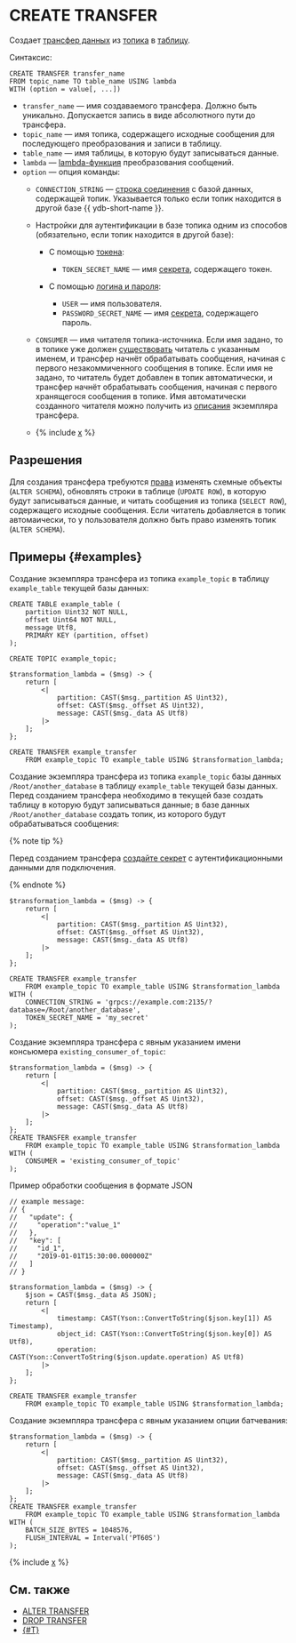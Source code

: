 # CREATE TRANSFER

Создает [трансфер данных](../../../concepts/transfer.md) из [топика](../../../concepts/topic.md) в [таблицу](../../../concepts/datamodel/table.md).

Синтаксис:

```yql
CREATE TRANSFER transfer_name 
FROM topic_name TO table_name USING lambda
WITH (option = value[, ...])
```

* `transfer_name` — имя создаваемого трансфера. Должно быть уникально. Допускается запись в виде абсолютного пути до трансфера.
* `topic_name` — имя топика, содержащего исходные сообщения для последующего преобразования и записи в таблицу.
* `table_name` — имя таблицы, в которую будут записываться данные.
* `lambda` — [lambda-функция](#lambda) преобразования сообщений.
* `option` — опция команды:
  * `CONNECTION_STRING` — [строка соединения](../../../concepts/connect.md#connection_string) с базой данных, содержащей топик. Указывается только если топик находится в другой базе {{ ydb-short-name }}.
  * Настройки для аутентификации в базе топика одним из способов (обязательно, если топик находится в другой базе):

    * С помощью [токена](../../../recipes/ydb-sdk/auth-access-token.md):

      * `TOKEN_SECRET_NAME` — имя [секрета](../../../concepts/datamodel/secrets.md), содержащего токен.

    * С помощью [логина и пароля](../../../recipes/ydb-sdk/auth-static.md):

      * `USER` — имя пользователя.
      * `PASSWORD_SECRET_NAME` — имя [секрета](../../../concepts/datamodel/secrets.md), содержащего пароль.

  * `CONSUMER` — имя читателя топика-источника. Если имя задано, то в топике уже должен [существовать](alter-topic.md#add-consumer) читатель с указанным именем, и трансфер начнёт обрабатывать сообщения, начиная с первого незакоммиченного сообщения в топике. Если имя не задано, то читатель будет добавлен в топик автоматически, и трансфер начнёт обрабатывать сообщения, начиная с первого хранящегося сообщения в топике. Имя автоматически созданного читателя можно получить из [описания](../../../reference/ydb-cli/commands/scheme-describe.md) экземпляра трансфера.

  * {% include [x](../_includes/transfer_flush.md) %}

## Разрешения

Для создания трансфера требуются [права](grant.md#permissions-list) изменять схемные объекты (`ALTER SCHEMA`), обновлять строки в таблице (`UPDATE ROW`), в которую будут записываться данные, и читать сообщения из топика (`SELECT ROW`), содержащего исходные сообщения. Если читатель добавляется в топик автомаически, то у пользователя должно быть право изменять топик (`ALTER SCHEMA`).

## Примеры {#examples}

Создание экземпляра трансфера из топика `example_topic` в таблицу `example_table` текущей базы данных:

```yql
CREATE TABLE example_table (
    partition Uint32 NOT NULL,
    offset Uint64 NOT NULL,
    message Utf8,
    PRIMARY KEY (partition, offset)
);

CREATE TOPIC example_topic;

$transformation_lambda = ($msg) -> {
    return [
        <|
            partition: CAST($msg._partition AS Uint32),
            offset: CAST($msg._offset AS Uint32),
            message: CAST($msg._data AS Utf8)
        |>
    ];
};

CREATE TRANSFER example_transfer
    FROM example_topic TO example_table USING $transformation_lambda;

```

Создание экземпляра трансфера из топика `example_topic` базы данных `/Root/another_database` в таблицу `example_table` текущей базы данных. Перед созданием трансфера необходимо в текущей базе создать таблицу в которую будут записываться данные; в базе данных `/Root/another_database` создать топик, из которого будут обрабатываться сообщения:

{% note tip %}

Перед созданием трансфера [создайте секрет](create-object-type-secret.md) с аутентификационными данными для подключения.

{% endnote %}

```yql
$transformation_lambda = ($msg) -> {
    return [
        <|
            partition: CAST($msg._partition AS Uint32),
            offset: CAST($msg._offset AS Uint32),
            message: CAST($msg._data AS Utf8)
        |>
    ];
};

CREATE TRANSFER example_transfer
    FROM example_topic TO example_table USING $transformation_lambda
WITH (
    CONNECTION_STRING = 'grpcs://example.com:2135/?database=/Root/another_database',
    TOKEN_SECRET_NAME = 'my_secret'
);
```

Создание экземпляра трансфера с явным указанием имени консьюмера `existing_consumer_of_topic`:

```yql
$transformation_lambda = ($msg) -> {
    return [
        <|
            partition: CAST($msg._partition AS Uint32),
            offset: CAST($msg._offset AS Uint32),
            message: CAST($msg._data AS Utf8)
        |>
    ];
};
CREATE TRANSFER example_transfer
    FROM example_topic TO example_table USING $transformation_lambda
WITH (
    CONSUMER = 'existing_consumer_of_topic'
);
```

Пример обработки сообщения в формате JSON

```yql
// example message:
// {
//   "update": {
//     "operation":"value_1"
//   },
//   "key": [
//     "id_1",
//     "2019-01-01T15:30:00.000000Z"
//   ]
// }

$transformation_lambda = ($msg) -> {
    $json = CAST($msg._data AS JSON);
    return [
        <|
            timestamp: CAST(Yson::ConvertToString($json.key[1]) AS Timestamp),
            object_id: CAST(Yson::ConvertToString($json.key[0]) AS Utf8),
            operation: CAST(Yson::ConvertToString($json.update.operation) AS Utf8)
        |>
    ];
};

CREATE TRANSFER example_transfer
    FROM example_topic TO example_table USING $transformation_lambda;
```

Создание экземпляра трансфера с явным указанием опции батчевания:

```yql
$transformation_lambda = ($msg) -> {
    return [
        <|
            partition: CAST($msg._partition AS Uint32),
            offset: CAST($msg._offset AS Uint32),
            message: CAST($msg._data AS Utf8)
        |>
    ];
};
CREATE TRANSFER example_transfer
    FROM example_topic TO example_table USING $transformation_lambda
WITH (
    BATCH_SIZE_BYTES = 1048576,
    FLUSH_INTERVAL = Interval('PT60S')
);
```

{% include [x](../_includes/transfer_lambda.md) %}

## См. также

* [ALTER TRANSFER](alter-transfer.md)
* [DROP TRANSFER](drop-transfer.md)
* [{#T}](../../../concepts/transfer.md)
